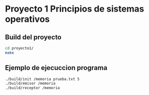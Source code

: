 # Proyecto 1 Principios de sistemas operativos

## Build del proyecto
```bash
cd proyecto1/
make
```


## Ejemplo de ejecuccion programa
```bash
./build/init /memoria prueba.txt 5
./build/emisor /memoria
./build/receptor /memoria
```

